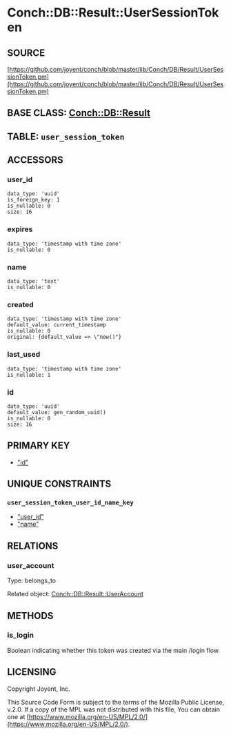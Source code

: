 # Conch::DB::Result::UserSessionToken

## SOURCE

[https://github.com/joyent/conch/blob/master/lib/Conch/DB/Result/UserSessionToken.pm](https://github.com/joyent/conch/blob/master/lib/Conch/DB/Result/UserSessionToken.pm)

## BASE CLASS: [Conch::DB::Result](../modules/Conch%3A%3ADB%3A%3AResult)

## TABLE: `user_session_token`

## ACCESSORS

### user\_id

```
data_type: 'uuid'
is_foreign_key: 1
is_nullable: 0
size: 16
```

### expires

```
data_type: 'timestamp with time zone'
is_nullable: 0
```

### name

```
data_type: 'text'
is_nullable: 0
```

### created

```
data_type: 'timestamp with time zone'
default_value: current_timestamp
is_nullable: 0
original: {default_value => \"now()"}
```

### last\_used

```
data_type: 'timestamp with time zone'
is_nullable: 1
```

### id

```
data_type: 'uuid'
default_value: gen_random_uuid()
is_nullable: 0
size: 16
```

## PRIMARY KEY

- ["id"](#id)

## UNIQUE CONSTRAINTS

### `user_session_token_user_id_name_key`

- ["user\_id"](#user_id)
- ["name"](#name)

## RELATIONS

### user\_account

Type: belongs\_to

Related object: [Conch::DB::Result::UserAccount](../modules/Conch%3A%3ADB%3A%3AResult%3A%3AUserAccount)

## METHODS

### is\_login

Boolean indicating whether this token was created via the main /login flow.

## LICENSING

Copyright Joyent, Inc.

This Source Code Form is subject to the terms of the Mozilla Public License,
v.2.0. If a copy of the MPL was not distributed with this file, You can obtain
one at [https://www.mozilla.org/en-US/MPL/2.0/](https://www.mozilla.org/en-US/MPL/2.0/).
